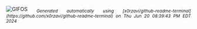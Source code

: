 <div align="justify">
<picture>
    <source media="(prefers-color-scheme: dark)" srcset="https://i.ibb.co/58hGpzh/output-gif.gif">
    <source media="(prefers-color-scheme: light)" srcset="https://i.ibb.co/58hGpzh/output-gif.gif">
    <img alt="GIFOS" src="https://i.ibb.co/58hGpzh/output-gif.gif">
</picture>
<sub><i>Generated automatically using [x0rzavi/github-readme-terminal](https://github.com/x0rzavi/github-readme-terminal) on Thu Jun 20 08:39:43 PM EDT 2024</i></sub>
</div>

<!--  -->